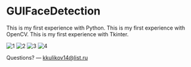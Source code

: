 # GUIFaceDetection

This is my first experience with Python.
This is my first experience with OpenCV.
This is my first experience with Tkinter.

![1](https://lh5.googleusercontent.com/Xk-29aUWlAzoJQGea-t_7OkgQwZuqDZtOgVxC4sO5OZMxbi17fZ-tEVVZJyDUuHoSs5L4rD_Q61-Yx06RTH3=w1366-h667)
![2](https://lh3.googleusercontent.com/UQj7N2c5ocQmUlDjK4ecU0hsunJgPpNq_qj7IbDRz1al-JB_SQGEQL34dO8wJiHJ0lYHM--9fyPFB0n3D_xd7F3vYNCkKktJelvBgQXgOBVE0nOudbI2niQ6lYornpskjwk6IGZPrccNenoMv00Xk57nskNyEOGc9irEF1s8BKFQ0cQdhlzdwgSjwaJW4J_cN2LqmLSQ2kIfaJF6DfSbbBq-KPz-NyRbARrPxOBHr50Jo0OLcjSLuuZNyvH6dvSkJISoMIJC40N1N-SR_ZlgMBPn0KkAdWCxotLrt6K-d_GyyGx98J0LbNMpIae9h564jY0l_A_tXULMeeeAH-xMNETOjne-WaFdrD3EFr4BHvZtjUXFvgpUCbn7-QcsL1rFfgAfXc3AlVBwIObqYvLW1e_TggZd1qxxM_XguXYUYZTsUobRTDIhDcALonTlRbPagxdtgqveuPCqFq0vDTNCY7ns-jzw0YgqtE0bvpsK4WGeSMbhdf4-Z3DDS4vqqkEr5yAEn6c2T0YOsHtOOuFR4-Ns1BY4kcCeOKn3aAdNTBtDmP4UidIfQ8QRWhvWRVl1qAhMQAe2vWejgXacull9wLHOa0puG14Z4MNbRME=w1366-h667)
![3](https://lh3.googleusercontent.com/At8tHNKwmD6WDDpTGPrwWFafa_OpHanzCmkLOMb-QhJpJptNSr7oOXRbyELSkB2OORev6_h8CjjaXcQJ5A7RG7QsPsJa4ujxXttq4WZTOQp7QHfy-8Ox9GRYhdi09RmJGFK42pqu3fE1T6Sv1G_aMNcwjpBd4FCxZB54K_CKn3xcBbFfHSF20kOI1XfloVbPpGM7xRnki2Z_FnLkhU4qMrpiLuzptBzK7qg5V2PSYzWDFtxH4gg4dThJZ3pW7DeBgbxZDD5NCbrjJGZsNohz8naVhyGYgCJHNE3wMsWtQpCUI-EpoVdsHC2uAO8pZwxN46mtNngyFR039FPne0UfNy2ZZTMEwT-WSPPJePw7sIVwlkVcR6h1sCGTywpUH34q840GMARnvrlFsVswaJngZ5sJ33b1ogmTknZkSlGVl3R-hoQw26Cfp88x-QgFjo-qRn1Z9WRR4Q2Ry1wFuCXqKEvba49lzJM4rAHo7qph_8GRXxeseHFowL1E6gI0iRv6BA8m33Cz4DnffxaRtTswGZ2lT9_GuaONkVG1soN5QJ5rf9bzL7pAQFl5VFHnfN-6tzLa41KSwGIjG1tDfsyRnKY6IJjxLZ3nzLI-FRo=w1366-h667)
![4](https://lh3.googleusercontent.com/j6F2IDAMjfeLaSG1Lp8ztHGo6ACHl5ZQOfh77H93HC8doz64Y8Ykq0S1aifPFRMoRPmJ90PwADcIa2TSboy8TuXXzP-KNEJl-_BYwkwPtFNgX92tdvmxhkaXnG89mEGY8eGIFJkSQYCSMEC-LejYo8XfTGRfiP4H7G3IBE5wNlUp0WapOtxRtjQsXFxX4DwI6ObVckG_EuupVwgsk4UoK0hybl7xwgM41ZbuWU5gjc1qLE1KDrnRytEANRYbQISyBA2GAcsRVIWevMjvaSBSBl2AF_hWr0zS92UewsU3NadAZwTEYFy-WCa_leJfCOWuujvWaK2hthWzfphqbY_j4wroB6PPYFHVLCU3SMS1icton_BN8fpdFsSTixReIZl4sP757Q1v6DxysRYmQAOmjroLb9f8Y-Au9SIBgnFxqx9fpFYvC3qEHY0kYOCtFQ1EzZbSrNENtT01SO-Y64kiCNbhxfggTJSfYH7woNax6u7ezGoD9Kfrci6Di9XwZtL7Spy1Kk0nxBNQgHRziWSx621y_K3hqiUG3YAMj1QodOzf-l9AeSd2GW1P92tB7xUVA2kulEZqkpS2E-WExTcGrIix8wfp-avFA89UWEs=w661-h651)

Questions? — kkulikov14@list.ru

